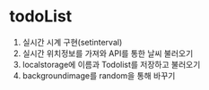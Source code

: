 # todoList


1. 실시간 시계 구현(setinterval)
2. 실시간 위치정보를 가져와 API를 통한 날씨 불러오기
3. localstorage에 이름과 Todolist를 저장하고 불러오기
4. backgroundimage를 random을 통해 바꾸기
